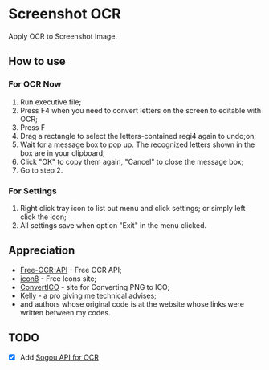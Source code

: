 # Screenshot OCR

Apply OCR to Screenshot Image.

## How to use

### For OCR Now

1. Run executive file;
2. Press F4 when you need to convert letters on the screen to editable with OCR;
3. Press F
4. Drag a rectangle to select the letters-contained regi4 again to undo;on;
5. Wait for a message box to pop up. The recognized letters shown in the box are in your clipboard;
6. Click "OK" to copy them again, "Cancel" to close the message box;
7. Go to step 2.

### For Settings

1. Right click tray icon to list out menu and click settings; or simply left click the icon;
2. All settings save when option "Exit" in the menu clicked.

## Appreciation

- [Free-OCR-API](https://github.com/A9T9/Free-OCR-API-CSharp) - Free OCR API;
- [icon8](https://icons8.com/) - Free Icons site;
- [ConvertICO](https://convertico.com/) - site for Converting PNG to ICO;
- [Kelly](https://github.com/guo40020) - a pro giving me technical advises;
- and authors whose original code is at the website whose links were written between my codes.

## TODO

- [X] Add [Sogou API for OCR](http://ai.sogou.com/ai-docs/api/ocr)
